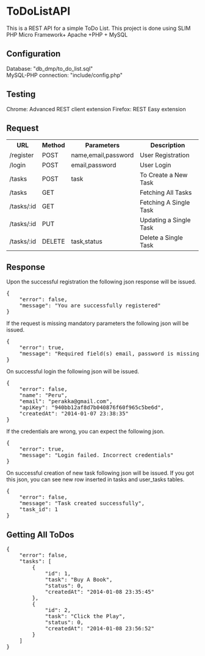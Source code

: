 ToDoListAPI
===========

This is a REST API for a simple ToDo List.
This project is done using SLIM PHP Micro Framework+ Apache +PHP + MySQL

Configuration
-------------
Database: "db_dmp/to_do_list.sql"<br>
MySQL-PHP connection: "include/config.php"<br>

Testing
-------
Chrome:  Advanced REST client extension
Firefox: REST Easy extension

Request
--------
<table>
 <tr>
   <th>URL</th>
   <th>Method</th>
   <th>Parameters</th>
   <th>Description</th>
 </tr>
 <tr>
  <td>/register</td>
  <td>POST</td>
  <td>name,email,password</td>
  <td>User Registration</td>
 </tr>
 <tr>
  <td>/login</td>
  <td>POST</td>
  <td>email,password</td>
  <td>User Login</td>
 </tr>
 <tr>
  <td>/tasks</td>
  <td>POST</td>
  <td>task</td>
  <td>To Create a New Task</td>
 </tr>
 <tr> 
  <td>/tasks</td>
  <td>GET</td>
  <td></td>
  <td>Fetching All Tasks</td>
 </tr>
 <tr>
  <td>/tasks/:id</td>
  <td>GET</td>
  <td></td>
  <td>Fetching A Single Task</td>
 </tr>
 <tr>
  <td>/tasks/:id</td>
  <td>PUT</td>
  <td></td>
  <td>Updating a Single Task</td>
 </tr>
 <tr>
  <td>/tasks/:id</td>
  <td>DELETE</td>
  <td>task,status</td>
  <td>Delete a Single Task</td>
 </tr>
</table>

Response
---------
Upon the successful registration the following json response will be issued.<br>
<pre>{
    "error": false,
    "message": "You are successfully registered"
}</pre>

If the request is missing mandatory parameters the following json will be issued.
<pre>{
    "error": true,
    "message": "Required field(s) email, password is missing or empty"
}</pre>

On successful login the following json will be issued.
<pre>{
    "error": false,
    "name": "Peru",
    "email": "perakka@gmail.com",
    "apiKey": "940bb12af8d7b040876f60f965c5be6d",
    "createdAt": "2014-01-07 23:38:35"
}</pre>

If the credentials are wrong, you can expect the following json.
<pre>{
    "error": true,
    "message": "Login failed. Incorrect credentials"
}</pre>

On successful creation of new task following json will be issued. If you got this json, you can see new row inserted in tasks and user_tasks tables.
<pre>{
    "error": false,
    "message": "Task created successfully",
    "task_id": 1
}</pre>
Getting All ToDos
------------------

<pre>{
    "error": false,
    "tasks": [
        {
            "id": 1,
            "task": "Buy A Book",
            "status": 0,
            "createdAt": "2014-01-08 23:35:45"
        },
        {
            "id": 2,
            "task": "Click the Play",
            "status": 0,
            "createdAt": "2014-01-08 23:56:52"
        }
    ]
}</pre>
